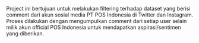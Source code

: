 Project ini bertujuan untuk melakukan filtering terhadap dataset yang berisi comment dari akun sosial media PT POS Indonesia di Twitter dan Instagram. Proses dilakukan dengan mengumpulkan comment dari setiap user selain milik akun official POS Indonesia untuk mendapatkan aspirasi/sentimen yang diberikan.
